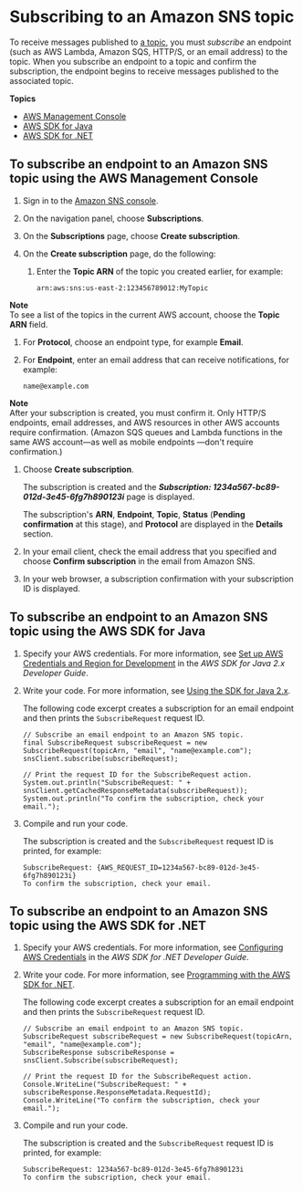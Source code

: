 # Subscribing to an Amazon SNS topic<a name="sns-create-subscribe-endpoint-to-topic"></a>

To receive messages published to [a topic](sns-create-topic.md), you must *subscribe* an endpoint \(such as AWS Lambda, Amazon SQS, HTTP/S, or an email address\) to the topic\. When you subscribe an endpoint to a topic and confirm the subscription, the endpoint begins to receive messages published to the associated topic\.

**Topics**
+ [AWS Management Console](#create-subscribe-endpoint-to-topic-aws-console)
+ [AWS SDK for Java](#create-subscribe-endpoint-to-topic-aws-java)
+ [AWS SDK for \.NET](#create-subscribe-endpoint-to-topic-aws-dot-net)

## To subscribe an endpoint to an Amazon SNS topic using the AWS Management Console<a name="create-subscribe-endpoint-to-topic-aws-console"></a>

1. Sign in to the [Amazon SNS console](https://console.aws.amazon.com/sns/home)\.

1. On the navigation panel, choose **Subscriptions**\.

1. On the **Subscriptions** page, choose **Create subscription**\.

1. On the **Create subscription** page, do the following:

   1. Enter the **Topic ARN** of the topic you created earlier, for example:

      ```
      arn:aws:sns:us-east-2:123456789012:MyTopic
      ```
**Note**  
To see a list of the topics in the current AWS account, choose the **Topic ARN** field\.

   1. For **Protocol**, choose an endpoint type, for example **Email**\.

   1. For **Endpoint**, enter an email address that can receive notifications, for example:

      ```
      name@example.com
      ```
**Note**  
After your subscription is created, you must confirm it\. Only HTTP/S endpoints, email addresses, and AWS resources in other AWS accounts require confirmation\. \(Amazon SQS queues and Lambda functions in the same AWS account—as well as mobile endpoints —don't require confirmation\.\)

   1. Choose **Create subscription**\.

      The subscription is created and the ***Subscription: 1234a567\-bc89\-012d\-3e45\-6fg7h890123i*** page is displayed\.

      The subscription's **ARN**, **Endpoint**, **Topic**, **Status** \(**Pending confirmation** at this stage\), and **Protocol** are displayed in the **Details** section\.

1. In your email client, check the email address that you specified and choose **Confirm subscription** in the email from Amazon SNS\.

1. In your web browser, a subscription confirmation with your subscription ID is displayed\.

## To subscribe an endpoint to an Amazon SNS topic using the AWS SDK for Java<a name="create-subscribe-endpoint-to-topic-aws-java"></a>

1. Specify your AWS credentials\. For more information, see [Set up AWS Credentials and Region for Development](https://docs.aws.amazon.com/sdk-for-java/v2/developer-guide/setup-credentials.html) in the *AWS SDK for Java 2\.x Developer Guide*\.

1. Write your code\. For more information, see [Using the SDK for Java 2\.x](https://docs.aws.amazon.com/sdk-for-java/v2/developer-guide/basics.html)\.

   The following code excerpt creates a subscription for an email endpoint and then prints the `SubscribeRequest` request ID\.

   ```
   // Subscribe an email endpoint to an Amazon SNS topic.
   final SubscribeRequest subscribeRequest = new SubscribeRequest(topicArn, "email", "name@example.com");
   snsClient.subscribe(subscribeRequest);
   
   // Print the request ID for the SubscribeRequest action.
   System.out.println("SubscribeRequest: " + snsClient.getCachedResponseMetadata(subscribeRequest));
   System.out.println("To confirm the subscription, check your email.");
   ```

1. Compile and run your code\.

   The subscription is created and the `SubscribeRequest` request ID is printed, for example:

   ```
   SubscribeRequest: {AWS_REQUEST_ID=1234a567-bc89-012d-3e45-6fg7h890123i}
   To confirm the subscription, check your email.
   ```

## To subscribe an endpoint to an Amazon SNS topic using the AWS SDK for \.NET<a name="create-subscribe-endpoint-to-topic-aws-dot-net"></a>

1. Specify your AWS credentials\. For more information, see [Configuring AWS Credentials](https://docs.aws.amazon.com/sdk-for-net/v3/developer-guide/net-dg-config-creds.html) in the *AWS SDK for \.NET Developer Guide*\.

1. Write your code\. For more information, see [Programming with the AWS SDK for \.NET](https://docs.aws.amazon.com/sdk-for-net/v3/developer-guide/net-dg-programming-techniques.html)\.

   The following code excerpt creates a subscription for an email endpoint and then prints the `SubscribeRequest` request ID\.

   ```
   // Subscribe an email endpoint to an Amazon SNS topic.
   SubscribeRequest subscribeRequest = new SubscribeRequest(topicArn, "email", "name@example.com");
   SubscribeResponse subscribeResponse = snsClient.Subscribe(subscribeRequest);
   
   // Print the request ID for the SubscribeRequest action.
   Console.WriteLine("SubscribeRequest: " + subscribeResponse.ResponseMetadata.RequestId);
   Console.WriteLine("To confirm the subscription, check your email.");
   ```

1. Compile and run your code\.

   The subscription is created and the `SubscribeRequest` request ID is printed, for example:

   ```
   SubscribeRequest: 1234a567-bc89-012d-3e45-6fg7h890123i
   To confirm the subscription, check your email.
   ```